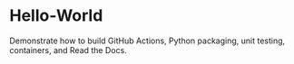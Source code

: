 # Hello-World
Demonstrate how to build GitHub Actions, Python packaging, unit testing, containers, and Read the Docs.
